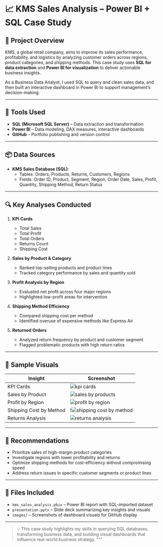 # 📈 KMS Sales Analysis – Power BI + SQL Case Study

## 📝 Project Overview
KMS, a global retail company, aims to improve its sales performance, profitability, and logistics by analyzing customer orders across regions, product categories, and shipping methods. This case study uses **SQL for data extraction** and **Power BI for visualization** to deliver actionable business insights.

As a Business Data Analyst, I used SQL to query and clean sales data, and then built an interactive dashboard in Power BI to support management’s decision-making.

---

## 🧰 Tools Used
- **SQL (Microsoft SQL Server)** – Data extraction and transformation
- **Power BI** – Data modeling, DAX measures, interactive dashboards
- **GitHub** – Portfolio publishing and version control

---

## 📦 Data Sources

- **KMS Sales Database (SQL)**:
  - Tables: Orders, Products, Returns, Customers, Regions
  - Fields: Order ID, Product, Segment, Region, Order Date, Sales, Profit, Quantity, Shipping Method, Return Status

---

## 🔍 Key Analyses Conducted

1. **KPI Cards**
   - Total Sales
   - Total Profit
   - Total Orders
   - Returns Count
   - Shipping Cost

2. **Sales by Product & Category**
   - Ranked top-selling products and product lines
   - Tracked category performance by sales and quantity sold

3. **Profit Analysis by Region**
   - Evaluated net profit across four major regions
   - Highlighted low-profit areas for intervention

4. **Shipping Method Efficiency**
   - Compared shipping cost per method
   - Identified overuse of expensive methods like Express Air

5. **Returned Orders**
   - Analyzed return frequency by product and customer segment
   - Flagged problematic products with high return ratios

---

## 📸 Sample Visuals

| Insight | Screenshot |
|--------|------------|
| KPI Cards | ![kpi cards](https://github.com/user-attachments/assets/1059b3aa-4546-4173-821f-4112e1ece769)|
| Sales by Product | ![sales by products](https://github.com/user-attachments/assets/869b8552-2cdd-4c98-8507-d938c27f7fdc)|
| Profit by Region | ![profit by region](https://github.com/user-attachments/assets/a6883707-d6c5-4c17-8cb5-406b5574365a)|
| Shipping Cost by Method | !![shipping cost by method](https://github.com/user-attachments/assets/2723ad18-35a1-4fe8-a546-608bb3877032)|
| Returns Analysis | ![returns analysis](https://github.com/user-attachments/assets/b1a81f9e-0aa9-45b0-b4ff-7fbc1eeeff19)|

---

## 🎯 Recommendations

- Prioritize sales of high-margin product categories
- Investigate regions with lower profitability and returns
- Optimize shipping methods for cost-efficiency without compromising speed
- Address return issues in specific customer segments or product lines

---

## 📂 Files Included

- `kms_sales_analysis.pbix` – Power BI report with SQL-imported dataset
- `presentation.pptx` – Slide deck summarizing key insights and visuals
- `images/` – Screenshots of dashboard visuals for GitHub display

---

> 💡 This case study highlights my skills in querying SQL databases, transforming business data, and building visual dashboards that influence real-world business strategy.
"""

